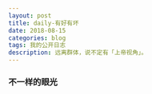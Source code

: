 ```yaml
---
layout: post
title: daily-有好有坏
date: 2018-08-15
categories: blog
tags: 我的公开日志
description: 远离群体，说不定有「上帝视角」。
---
```


### 不一样的眼光
 
